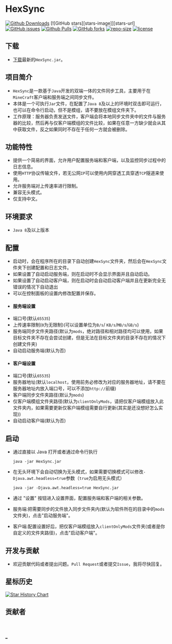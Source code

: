 HexSync
=

[![Github Downloads][download-image]][download-url]
[![GitHub stars][stars-image]][stars-url]
[![GitHub issues][issues-image]][issues-url]
[![Github Pulls][pulls-image]][pulls-url]
[![GitHub forks][forks-image]][forks-url]
[![repo-size][repo-size-image]][repo-url]
[![license][license-image]][license-url]

## 下载

- [下载][download-url]最新的`HexSync.jar`。

## 项目简介

- `HexSync`是一款基于`Java`开发的双端一体的文件同步工具，主要用于在`MineCraft`客户端和服务端之间同步文件。
- 本体是一个可执行`Jar`文件，在配置了`Java 8`及以上的环境时双击即可运行，也可以在命令行启动，但不是模组，请不要放在模组文件夹下。
- 工作原理：服务器负责发送文件，客户端会将本地同步文件夹中的文件与服务器的比较，然后再与仅客户端模组的文件比较，如果在任意一方缺少就会从其中获取文件，反之如果同时不存在于任何一方就会被删除。

## 功能特性

- 提供一个简易的界面，允许用户配置服务端和客户端，以及监控同步过程中的日志信息。
- 使用`HTTP`协议传输文件，若无公网`IP`可以使用内网穿透工具穿透`TCP`隧道来使用。
- 允许服务端对上传速率进行限制。
- 兼容无头模式。
- 仅支持中文。

## 环境要求

- `Java 8`及以上版本

## 配置

- 启动时，会在程序所在的目录下自动创建`HexSync`文件夹，然后会在`HexSync`文件夹下创建配置和日志文件。
- 如果设置了自动启动服务端，则在启动时不会显示界面并且自动启动。
- 如果设置了自动启动客户端，则在启动时会自动启动客户端并且在更新完全无错误的情况下自动退出
- 可以在控制面板的设置内修改配置并保存。
- #### 服务端设置
- 端口号(默认`65535`)
- 上传速率限制(`0`为无限制)(可以设置单位为`B/s`/ `KB/s`/`MB/s`/`GB/s`)
- 服务端同步文件夹路径(默认为`mods`，绝对路径和相对路径均可以使用，如果目标文件夹不存在会尝试创建，但是无法在目标文件夹的目录不存在的情况下创建文件夹)
- 自动启动服务端(默认为否)
- #### 客户端设置
- 端口号(默认`65535`)
- 服务器地址(默认`localhost`，使用前务必修改为对应的服务器地址，请不要在服务器地址内放入端口号，可以不添加`http://`前缀)
- 客户端同步文件夹路径(默认为`mods`)
- 仅客户端模组文件夹路径(默认为`clientOnlyMods`，请把仅客户端模组放入此文件夹内，如果需要更新仅客户端模组需要自行更新(其实是还没想好怎么实现))
- 自动启动客户端(默认为否)

## 启动

- 通过直接以 Java 打开或者通过命令行执行

      java -jar HexSync.jar
- 在无头环境下会自动切换为无头模式，如果需要切换模式可以修改`-Djava.awt.headless=true`参数（`true`为启用无头模式）

      java -jar -Djava.awt.headless=true HexSync.jar
- 通过 "设置" 按钮进入设置界面，配置服务端和客户端的相关参数。
- 服务端:把需要同步的文件放入同步文件夹内(默认为软件所在的目录中的`mods`文件夹)，点击"启动服务端"。
- 客户端:配置设置好后，把仅客户端模组放入`clientOnlyMods`文件夹(或者是你自定义的文件夹路径)，点击"启动客户端"。

## 开发与贡献

- 欢迎贡献代码或者提出问题。`Pull Request`或者提交`Issue`，我将尽快回复。

## 星标历史
<a href="https://star-history.com/#ForgeStove/HexSync&Date">
 <picture>
   <source media="(prefers-color-scheme: dark)" srcset="https://api.star-history.com/svg?repos=ForgeStove/HexSync&type=Date&theme=dark" />
   <source media="(prefers-color-scheme: light)" srcset="https://api.star-history.com/svg?repos=ForgeStove/HexSync&type=Date" />
   <img alt="Star History Chart" src="https://api.star-history.com/svg?repos=ForgeStove/HexSync&type=Date" />
 </picture>
</a>

## 贡献者
<h1>
<a href="https://github.com/ForgeStove/HexSync/graphs/contributors">
  <img src="https://contrib.rocks/image?repo=ForgeStove/HexSync"  alt=""/>
</a>
<a href="https://github.com/donywang922/HexSyncReborn/graphs/contributors">
  <img src="https://contrib.rocks/image?repo=donywang922/HexSyncReborn"  alt=""/>
</a>
</h1>

[download-url]: https://github.com/ForgeStove/HexSync/releases "下载"
[download-image]: https://img.shields.io/github/downloads/ForgeStove/HexSync/total?style=flat&logo=markdown&label=总下载数

[issues-url]: https://github.com/ForgeStove/HexSync/issues "议题"
[issues-image]: https://img.shields.io/github/issues/ForgeStove/HexSync?style=flat&logo=github&label=议题

[pulls-url]: https://github.com/ForgeStove/HexSync/pulls "拉取请求"
[pulls-image]: https://custom-icon-badges.demolab.com/github/issues-pr-raw/ForgeStove/HexSync?style=flat&logo=git-pull-request&label=拉取请求


[forks-url]: https://github.com/ForgeStove/HexSync/fork "复刻"
[forks-image]: https://img.shields.io/github/forks/ForgeStove/HexSync?style=flat&logo=github&label=复刻

[repo-url]: https://github.com/ForgeStove/HexSync "仓库"
[repo-size-image]:https://img.shields.io/github/repo-size/ForgeStove/HexSync?style=flat&logo=github&label=仓库

[license-url]: https://github.com/ForgeStove/HexSync/blob/main/LICENSE "许可证"
[license-image]: https://custom-icon-badges.demolab.com/github/license/ForgeStove/HexSync?style=flat&logo=law&label=许可证
